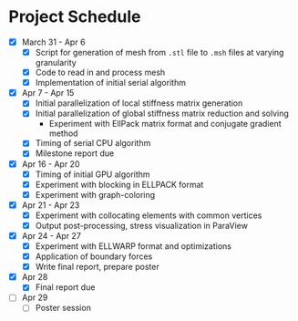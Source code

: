 # Project Schedule

- [x] March 31 - Apr 6
  - [x] Script for generation of mesh from `.stl` file to `.msh` files at
    varying granularity
  - [x] Code to read in and process mesh
  - [x] Implementation of initial serial algorithm
- [x] Apr 7 - Apr 15
  - [x] Initial parallelization of local stiffness matrix generation
  - [x] Initial parallelization of global stiffness matrix reduction and
    solving
    - Experiment with EllPack matrix format and conjugate gradient method
  - [x] Timing of serial CPU algorithm
  - [x] Milestone report due
- [x] Apr 16 - Apr 20
  - [x] Timing of initial GPU algorithm
  - [x] Experiment with blocking in ELLPACK format
  - [x] Experiment with graph-coloring 
- [x] Apr 21 - Apr 23
  - [x] Experiment with collocating elements with common vertices
  - [x] Output post-processing, stress visualization in ParaView
- [x] Apr 24 - Apr 27
  - [x] Experiment with ELLWARP format and optimizations
  - [x] Application of boundary forces
  - [x] Write final report, prepare poster
- [x] Apr 28
  - [x] Final report due
- [ ] Apr 29
  - [ ] Poster session
